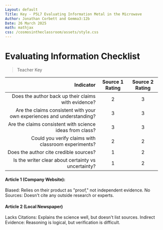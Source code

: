 ```yaml
---
Layout: default
Title: Key - P5L7 Evaluating Information Metal in the Microwave
Author: Jonathan Corbett and Gemma3:12b
Date: 26 March 2025
math: mathjax
css: /cosmosintheclassroom/assets/style.css
---
```


# Evaluating Information Checklist
> Teacher Key

| Indicator | Source 1 Rating | Source 2 Rating |
|-----------:|:----------------:|:----------------:|
| Does the author back up their claims with evidence? | 2 | 3 |
| Are the claims consistent with your own experiences and understanding? | 3 | 3 |
| Are the claims consistent with science ideas from class? | 3 | 3 |
| Could you verify claims with classroom experiments? | 2 | 2 |
| Does the author cite credible sources? | 1 | 2 |
| Is the writer clear about certainty vs uncertainty? | 1 | 2 |

#### Article 1 (Company Website):

Biased: Relies on their product as "proof," not independent evidence.
No Sources: Doesn't cite any outside research or experts.


#### Article 2 (Local Newspaper)

Lacks Citations: Explains the science well, but doesn't list sources.
Indirect Evidence: Reasoning is logical, but verification is difficult.